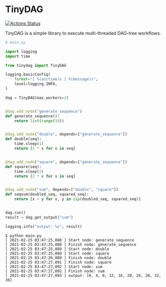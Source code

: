 TinyDAG
=======

[![Actions Status](https://github.com/altescy/tinydag/workflows/CI/badge.svg)](https://github.com/altescy/tinydag/actions?query=workflow%3ACI)

TinyDAG is a simple library to execute multi-threaded DAG-tree workflows.


```python
# main.py

import logging
import time

from tinydag import TinyDAG

logging.basicConfig(
    format="[ %(asctime)s ] %(message)s",
    level=logging.INFO,
)

dag = TinyDAG(max_workers=2)


@dag.add_node("generate_sequence")
def generate_sequence():
    return list(range(10))


@dag.add_node("double", depends=["generate_sequence"])
def double(seq):
    time.sleep(1)
    return [2 * x for x in seq]


@dag.add_node("square", depends=["generate_sequence"])
def square(seq):
    time.sleep(2)
    return [2 * x for x in seq]


@dag.add_node("sum", depends=["double", "square"])
def seqsum(doubled_seq, squared_seq):
    return [x + y for x, y in zip(doubled_seq, squared_seq)]


dag.run()
result = dag.get_output("sum")

logging.info("output: %s", result)
```
```
$ python main.py
[ 2021-02-25 03:47:25,088 ] Start node: generate_sequence
[ 2021-02-25 03:47:25,088 ] Finish node: generate_sequence
[ 2021-02-25 03:47:25,089 ] Start node: double
[ 2021-02-25 03:47:25,089 ] Start node: square
[ 2021-02-25 03:47:26,089 ] Finish node: double
[ 2021-02-25 03:47:27,091 ] Finish node: square
[ 2021-02-25 03:47:27,092 ] Start node: sum
[ 2021-02-25 03:47:27,092 ] Finish node: sum
[ 2021-02-25 03:47:27,093 ] output: [0, 4, 8, 12, 16, 20, 24, 28, 32, 36]
```
